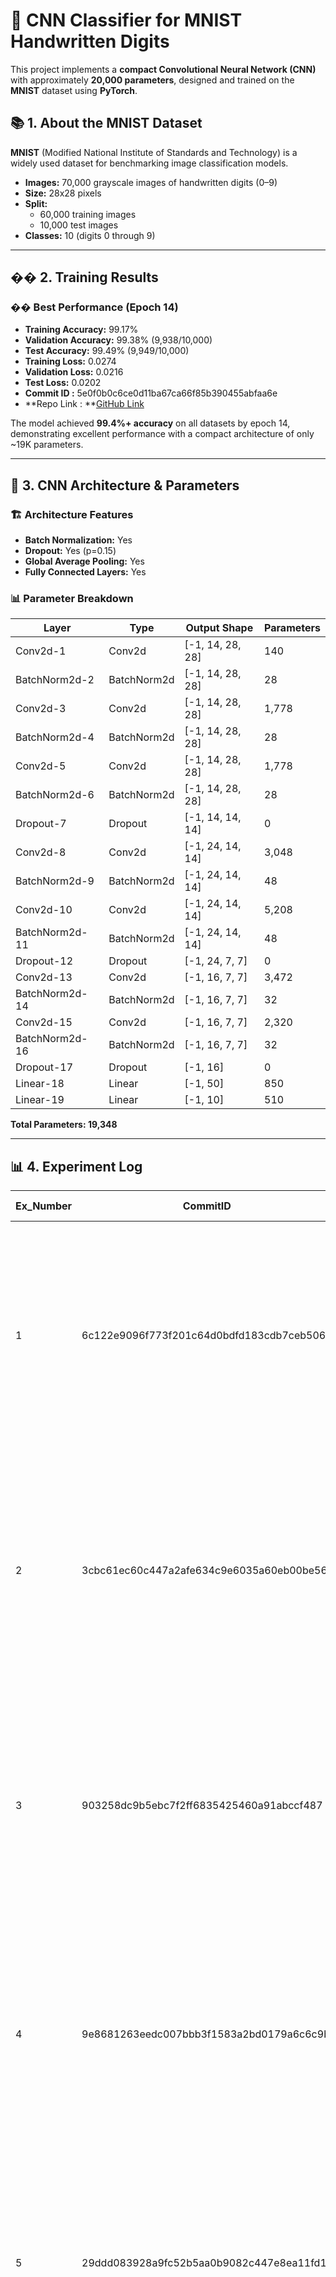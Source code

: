 # 🧠 CNN Classifier for MNIST Handwritten Digits

This project implements a **compact Convolutional Neural Network (CNN)** with approximately **20,000 parameters**, designed and trained on the **MNIST** dataset using **PyTorch**.

## 📚 1. About the MNIST Dataset

**MNIST** (Modified National Institute of Standards and Technology) is a widely used dataset for benchmarking image classification models.

- **Images:** 70,000 grayscale images of handwritten digits (0–9)
- **Size:** 28x28 pixels
- **Split:**
  - 60,000 training images
  - 10,000 test images
- **Classes:** 10 (digits 0 through 9)

---

## �� 2. Training Results

### �� **Best Performance (Epoch 14)**
- **Training Accuracy:** 99.17%
- **Validation Accuracy:** 99.38% (9,938/10,000)
- **Test Accuracy:** 99.49% (9,949/10,000)
- **Training Loss:** 0.0274
- **Validation Loss:** 0.0216
- **Test Loss:** 0.0202
- **Commit ID :** 5e0f0b0c6ce0d11ba67ca66f85b390455abfaa6e
- **Repo Link : **[GitHub Link](https://github.com/Krishnakanth1993/Learnings/blob/5e0f0b0c6ce0d11ba67ca66f85b390455abfaa6e/MNIST_Model/Reference/minimal_prameter_model_training.ipynb)

The model achieved **99.4%+ accuracy** on all datasets by epoch 14, demonstrating excellent performance with a compact architecture of only ~19K parameters.


---

## 🧠 3. CNN Architecture & Parameters

### 🏗️ **Architecture Features**
- **Batch Normalization:** Yes
- **Dropout:** Yes (p=0.15)
- **Global Average Pooling:** Yes
- **Fully Connected Layers:** Yes

### 📊 **Parameter Breakdown**

| Layer | Type | Output Shape | Parameters |
|-------|------|--------------|------------|
| Conv2d-1 | Conv2d | [-1, 14, 28, 28] | 140 |
| BatchNorm2d-2 | BatchNorm2d | [-1, 14, 28, 28] | 28 |
| Conv2d-3 | Conv2d | [-1, 14, 28, 28] | 1,778 |
| BatchNorm2d-4 | BatchNorm2d | [-1, 14, 28, 28] | 28 |
| Conv2d-5 | Conv2d | [-1, 14, 28, 28] | 1,778 |
| BatchNorm2d-6 | BatchNorm2d | [-1, 14, 28, 28] | 28 |
| Dropout-7 | Dropout | [-1, 14, 14, 14] | 0 |
| Conv2d-8 | Conv2d | [-1, 24, 14, 14] | 3,048 |
| BatchNorm2d-9 | BatchNorm2d | [-1, 24, 14, 14] | 48 |
| Conv2d-10 | Conv2d | [-1, 24, 14, 14] | 5,208 |
| BatchNorm2d-11 | BatchNorm2d | [-1, 24, 14, 14] | 48 |
| Dropout-12 | Dropout | [-1, 24, 7, 7] | 0 |
| Conv2d-13 | Conv2d | [-1, 16, 7, 7] | 3,472 |
| BatchNorm2d-14 | BatchNorm2d | [-1, 16, 7, 7] | 32 |
| Conv2d-15 | Conv2d | [-1, 16, 7, 7] | 2,320 |
| BatchNorm2d-16 | BatchNorm2d | [-1, 16, 7, 7] | 32 |
| Dropout-17 | Dropout | [-1, 16] | 0 |
| Linear-18 | Linear | [-1, 50] | 850 |
| Linear-19 | Linear | [-1, 10] | 510 |

**Total Parameters: 19,348**


---


## 📊 4. Experiment Log

| Ex_Number | CommitID | Link | Model Details | Accuracy (Epoch 1) | Parameters | Changes | Observations |
|-----------|----------|------|---------------|-------------------|------------|---------|--------------|
| 1 | 6c122e9096f773f201c64d0bdfd183cdb7ceb506 | [GitHub Link](https://github.com/Krishnakanth1993/Learnings/blob/6c122e9096f773f201c64d0bdfd183cdb7ceb506/MNIST_Model/Reference/minimal_prameter_model_training.ipynb) | **Model Details**<br/>- Total Parameter Count: 12,026<br/>- Use of Batch Normalization: No<br/>- Use of Dropout: No<br/>- Use of a Fully Connected Layer or Global Average Pooling: Yes | **Epoch 1 Results**<br/>Train: Loss=0.8093, Accuracy=68.30%<br/>Test: Loss=0.3290, Accuracy=89.64% (8,964/10,000) | **Configuration**<br/>- Kernel size: 3x3<br/>- No Padding<br/>- No Stride<br/>- 1 Max pooling<br/>- Activation: RELU<br/>- LR: 0.001<br/>- Batch Size: 512 | Initial experiment | Accuracy is decent with 12K parameters. Since I have 8K more room, will try to increase the kernel size in first block. |
| 2 | 3cbc61ec60c447a2afe634c9e6035a60eb00be56 | [GitHub Link](https://github.com/Krishnakanth1993/Learnings/blob/3cbc61ec60c447a2afe634c9e6035a60eb00be56/MNIST_Model/Reference/minimal_prameter_model_training.ipynb) | **Model Details**<br/>- Total Parameter Count: 12,026<br/>- Use of Batch Normalization: No<br/>- Use of Dropout: No<br/>- Use of a Fully Connected Layer or Global Average Pooling: Yes | **Epoch 1 Results**<br/>Train: Loss=0.3290, Accuracy=67.69%<br/>Test: Loss=0.3839, Accuracy=88.19% (8,819/10,000) | **Configuration**<br/>- Kernel size: First block: 5x5, Second block: 3x3<br/>- No Padding<br/>- No Stride<br/>- 1 Max pooling<br/>- Activation: RELU<br/>- LR: 0.001<br/>- Batch Size: 512 | Kernel size: First block: 5x5, Second block: 3x3 | Increasing Kernel Size in first block to 5x5 led to no increase in accuracy (rather slight dip). Also, it led to drastic increment in RF and reduction in feature map sizes in second block leading to reduced parameters in FC. |
| 3 | 903258dc9b5ebc7f2ff6835425460a91abccf487 | [GitHub Link](https://github.com/Krishnakanth1993/Learnings/blob/903258dc9b5ebc7f2ff6835425460a91abccf487/MNIST_Model/Reference/minimal_prameter_model_training.ipynb) | **Model Details**<br/>- Total Parameter Count: 35,946<br/>- Use of Batch Normalization: No<br/>- Use of Dropout: No<br/>- Use of a Fully Connected Layer or Global Average Pooling: Yes | **Epoch 1 Results**<br/>Train: Loss=0.1876, Accuracy=79.20%<br/>Test: Loss=0.1651, Accuracy=94.75% (9,475/10,000) | **Configuration**<br/>- Kernel size: 3x3<br/>- No Padding<br/>- No Stride<br/>- 1 Max pooling<br/>- Activation: RELU<br/>- LR: 0.001<br/>- Batch Size: 512 | Channel increase: Block 1: 10→16, Block 2: 16→32 | Accuracy increased as number of parameters tripled. Also, architecture is expanding in nature contrary to leading papers. Even logically, no. of edges > shapes. Trying to swap block 1 and 2 in next experiment. |
| 4 | 9e8681263eedc007bbb3f1583a2bd0179a6c6c9b | [GitHub Link](https://github.com/Krishnakanth1993/Learnings/blob/9e8681263eedc007bbb3f1583a2bd0179a6c6c9b/MNIST_Model/Reference/minimal_prameter_model_training.ipynb) | **Model Details**<br/>- Total Parameter Count: 32,090<br/>- Use of Batch Normalization: No<br/>- Use of Dropout: No<br/>- Use of a Fully Connected Layer or Global Average Pooling: Yes | **Epoch 1 Results**<br/>Train: Loss=0.1228, Accuracy=78.24%<br/>Test: Loss=0.1269, Accuracy=96.11% (9,611/10,000) | **Configuration**<br/>- Kernel size: 3x3<br/>- No Padding<br/>- No Stride<br/>- 1 Max pooling<br/>- Activation: RELU<br/>- LR: 0.001<br/>- Batch Size: 512 | Channel increase: Block 1: 16→32, Block 2: 32→16 | Accuracy improved a bit. Parameters has come down to 32K. Will experiment with adding padding to keep the feature maps constant in size. |
| 5 | 29ddd083928a9fc52b5aa0b9082c447e8ea11fd1 | [GitHub Link](https://github.com/Krishnakanth1993/Learnings/blob/29ddd083928a9fc52b5aa0b9082c447e8ea11fd1/MNIST_Model/Reference/minimal_prameter_model_training.ipynb) | **Model Details**<br/>- Total Parameter Count: 38,330<br/>- Use of Batch Normalization: No<br/>- Use of Dropout: No<br/>- Use of a Fully Connected Layer or Global Average Pooling: Yes | **Epoch 10 Results**<br/>Train: Loss=0.0563, Accuracy=97.72%<br/>Test: Loss=0.0422, Accuracy=98.63% (9,863/10,000) | **Configuration**<br/>- Kernel size: 3x3<br/>- Padding: First block: 1, Second block: no padding<br/>- No Stride<br/>- 2 Max pooling<br/>- Activation: RELU<br/>- LR: 0.001<br/>- Batch Size: 512 | Padding: First block: 1, Second block: no padding | Accuracy improved with padding. Parameter count increased to 38K. Try to add another Max pool layer to reduce parameters. Hoping Accuracy sustains. |
| 6 | 5595d50a44953e4173c0aff939bb4a63f8dd3c06 | [GitHub Link](https://github.com/Krishnakanth1993/Learnings/blob/5595d50a44953e4173c0aff939bb4a63f8dd3c06/MNIST_Model/Reference/minimal_prameter_model_training.ipynb) | **Model Details**<br/>- Total Parameter Count: 22,186<br/>- Use of Batch Normalization: No<br/>- Use of Dropout: No<br/>- Use of a Fully Connected Layer or Global Average Pooling: Yes | **Epoch 10 Results**<br/>Train: Loss=0.0854, Accuracy=96.97%<br/>Test: Loss=0.0638, Accuracy=98.04% (9,804/10,000) | **Configuration**<br/>- Kernel size: 3x3<br/>- Padding in all blocks<br/>- No Stride<br/>- 2 Max pooling<br/>- Activation: RELU<br/>- LR: 0.001<br/>- Batch Size: 512 | Padding in all blocks, Block increased: CCMCCMCC(FC) | Parameters drastically reduced to 22K. Accuracy has dropped by 0.55%. |
| 7 | 4d73d40b6861ce3ba03c7a698f8c0e9eaff0b974 | [GitHub Link](https://github.com/Krishnakanth1993/Learnings/blob/4d73d40b6861ce3ba03c7a698f8c0e9eaff0b974/MNIST_Model/Reference/minimal_prameter_model_training.ipynb) | **Model Details**<br/>- Total Parameter Count: 22,186<br/>- Use of Batch Normalization: No<br/>- Use of Dropout: No<br/>- Use of a Fully Connected Layer or Global Average Pooling: Yes | **Epoch 10 Results**<br/>Train: Loss=0.0540, Accuracy=98.06%<br/>Test: Loss=0.0351, Accuracy=98.72% (9,872/10,000) | **Configuration**<br/>- Kernel size: 3x3<br/>- Padding in all blocks<br/>- No Stride<br/>- 2 Max pooling<br/>- Activation: RELU<br/>- LR: 0.001<br/>- Batch Size: 512 | Scheduler step_size=1 → 5 | Accuracy improved by 0.68% by increasing the scheduler step size. |
| 8 | 52217f55963322fb389af124a7804b087dda3f3f | [GitHub Link](https://github.com/Krishnakanth1993/Learnings/blob/52217f55963322fb389af124a7804b087dda3f3f/MNIST_Model/Reference/minimal_prameter_model_training.ipynb) | **Model Details**<br/>- Total Parameter Count: 22,186<br/>- Use of Batch Normalization: No<br/>- Use of Dropout: No<br/>- Use of a Fully Connected Layer or Global Average Pooling: Yes | **Epoch 19 Results**<br/>Train: Loss=0.0106, Accuracy=98.45%<br/>Test: Loss=0.0273, Accuracy=99.17% (9,917/10,000) | **Configuration**<br/>- Kernel size: 3x3<br/>- Padding in all blocks<br/>- No Stride<br/>- 2 Max pooling<br/>- Activation: RELU<br/>- LR: 0.001<br/>- Batch Size: 512 | Scheduler step_size=5 → 10 | Accuracy improved by 0.49% by increasing the scheduler step size. Planning to add Batch Normalization in next experiment. |
| 9 | 9bb76e1dadb5050199051265f9ae1d7d748e4881 | [GitHub Link](https://github.com/Krishnakanth1993/Learnings/blob/9bb76e1dadb5050199051265f9ae1d7d748e4881/MNIST_Model/Reference/minimal_prameter_model_training.ipynb) | **Model Details**<br/>- Total Parameter Count: 22,410<br/>- Use of Batch Normalization: Yes<br/>- Use of Dropout: No<br/>- Use of a Fully Connected Layer or Global Average Pooling: Yes | **Epoch 19 Results**<br/>Train: Loss=0.0274, Accuracy=99.26%<br/>Test: Loss=0.0180, Accuracy=99.46% (9,946/10,000) | **Configuration**<br/>- Kernel size: 3x3<br/>- Padding in all blocks<br/>- No Stride<br/>- 2 Max pooling<br/>- Activation: RELU<br/>- LR: 0.001<br/>- Batch Size: 512 | Batch Normalization added after each conv layer | Accuracy of 99.46% reached. Number of parameters are marginally increased. Will attempt to increase batch size. |
| 10 | 342aebe3fe844c7831718ce422980fcebd1b785c | [GitHub Link](https://github.com/Krishnakanth1993/Learnings/blob/342aebe3fe844c7831718ce422980fcebd1b785c/MNIST_Model/Reference/minimal_prameter_model_training.ipynb) | **Model Details**<br/>- Total Parameter Count: 22,186<br/>- Use of Batch Normalization: Yes<br/>- Use of Dropout: No<br/>- Use of a Fully Connected Layer or Global Average Pooling: Yes | **Epoch 19 Results**<br/>Train: Loss=0.0117, Accuracy=99.12%<br/>Test: Loss=0.0196, Accuracy=99.47% (9,947/10,000) | **Configuration**<br/>- Kernel size: 3x3<br/>- Padding in all blocks<br/>- No Stride<br/>- 2 Max pooling<br/>- Activation: RELU<br/>- LR: 0.001<br/>- Batch Size: 1024 | Batch size doubled to 1024 | Accuracy is stable at 99.47%. Need to reduce number of parameters. |
| 11 | b387d71578be90595aff226bc852c78f99384a9f | [GitHub Link](https://github.com/Krishnakanth1993/Learnings/blob/b387d71578be90595aff226bc852c78f99384a9f/MNIST_Model/Reference/minimal_prameter_model_training.ipynb) | **Model Details**<br/>- Total Parameter Count: 19,614<br/>- Use of Batch Normalization: Yes<br/>- Use of Dropout: No<br/>- Use of a Fully Connected Layer or Global Average Pooling: Yes | **Epoch 20 Results**<br/>Train: Loss=0.0435, Accuracy=99.09%<br/>Test: Loss=0.0216, Accuracy=99.28% (9,928/10,000) | **Configuration**<br/>- Kernel size: 3x3<br/>- Padding in all blocks<br/>- No Stride<br/>- 2 Max pooling<br/>- Activation: RELU<br/>- LR: 0.001<br/>- Batch Size: 1024 | Channel decrease: Block 1: 32→28 | Parameter target met (<20k). But Accuracy reduced to 99.28% with reduction in channels in 1st block. To add Validation split in dataset and retry. |
| 12 | a1aa0e7c40debb981c283f20ff0c0fa5807b976e | [GitHub Link](https://github.com/Krishnakanth1993/Learnings/blob/a1aa0e7c40debb981c283f20ff0c0fa5807b976e/MNIST_Model/Reference/minimal_prameter_model_training.ipynb) | **Model Details**<br/>- Total Parameter Count: 19,614<br/>- Use of Batch Normalization: Yes<br/>- Use of Dropout: No<br/>- Use of a Fully Connected Layer or Global Average Pooling: Yes | **Epoch 15 Results**<br/>Train: Loss=0.0489, Accuracy=99.00%<br/>Validation: Loss=0.0394, Accuracy=98.86% (9,886/10,000)<br/>Test: Loss=0.0214, Accuracy=99.35% (9,935/10,000) | **Configuration**<br/>- Kernel size: 3x3<br/>- Padding in all blocks<br/>- No Stride<br/>- 2 Max pooling<br/>- Activation: RELU<br/>- LR: 0.001<br/>- Batch Size: 1024 | Added Validation split<br/>Train: 50,000 \| Validation: 10,000 \| Test: 10,000 | Final test accuracy improved. Will try adding dropout to check if model is overfitting. |
| 13 | 0cfeedc26fcea3bcc60f54354cf0ba2009a2a7ec | [GitHub Link](https://github.com/Krishnakanth1993/Learnings/blob/0cfeedc26fcea3bcc60f54354cf0ba2009a2a7ec/MNIST_Model/Reference/minimal_prameter_model_training.ipynb) | **Model Details**<br/>- Total Parameter Count: 22,186<br/>- Use of Batch Normalization: Yes<br/>- Use of Dropout: Yes<br/>- Use of a Fully Connected Layer or Global Average Pooling: Yes | **Epoch 15 Results**<br/>Train: Loss=0.0829, Accuracy=98.33%<br/>Validation: Loss=0.0456, Accuracy=98.55% (9,855/10,000)<br/>Test: Loss=0.0252, Accuracy=99.23% (9,923/10,000) | **Configuration**<br/>- Kernel size: 3x3<br/>- Padding in all blocks<br/>- No Stride<br/>- 2 Max pooling<br/>- Activation: RELU<br/>- LR: 0.001<br/>- Batch Size: 1024<br/>- Dropout: 0.5 | Dropout p=0.5 added | Both Test and Validation accuracy dropped after adding 50% dropout. Validation data had data augmentation applied while loading data. Test results are better than validation. |
| 14 | 6288cfa29c4a6e07b6e0972309186ec1fb51c4e7 | [GitHub Link](https://github.com/Krishnakanth1993/Learnings/blob/6288cfa29c4a6e07b6e0972309186ec1fb51c4e7/MNIST_Model/Reference/minimal_prameter_model_training.ipynb) | **Model Details**<br/>- Total Parameter Count: 19,614<br/>- Use of Batch Normalization: Yes<br/>- Use of Dropout: Yes<br/>- Use of a Fully Connected Layer or Global Average Pooling: Yes | **Epoch 20 Results**<br/>Train: Loss=0.0602, Accuracy=98.57%<br/>Validation: Loss=0.0320, Accuracy=98.99% (9,899/10,000)<br/>Test: Loss=0.0251, Accuracy=99.18% (9,918/10,000) | **Configuration**<br/>- Kernel size: 3x3<br/>- Padding in all blocks<br/>- No Stride<br/>- 2 Max pooling<br/>- Activation: RELU<br/>- LR: 0.001<br/>- Batch Size: 1024<br/>- Dropout: 0.25 | Dropout reduced p=0.25<br/>Transformation on validation data made similar to that of test set | Validation accuracy improved. It's closer to test accuracy. Removing dropout in next iteration. |
| 15 | 90ab43e2cfa7956b462a001d9efe52d7ad361f08 | [GitHub Link](https://github.com/Krishnakanth1993/Learnings/blob/90ab43e2cfa7956b462a001d9efe52d7ad361f08/MNIST_Model/Reference/minimal_prameter_model_training.ipynb) | **Model Details**<br/>- Total Parameter Count: 19,614<br/>- Use of Batch Normalization: Yes<br/>- Use of Dropout: No<br/>- Use of a Fully Connected Layer or Global Average Pooling: Yes | **Epoch 20 Results**<br/>Train: Loss=0.0070, Accuracy=99.84%<br/>Validation: Loss=0.0319, Accuracy=98.93% (9,893/10,000)<br/>Test: Loss=0.0259, Accuracy=99.19% (9,919/10,000) | **Configuration**<br/>- Kernel size: 3x3<br/>- Padding in all blocks<br/>- No Stride<br/>- 2 Max pooling<br/>- Activation: RELU<br/>- LR: 0.001<br/>- Batch Size: 1024 | Dropout removed | Train accuracy too high. Validation is unable to improve after initial epochs. Adding back dropout. |
| 16 | bddc7e3f811dcdf003dc582611f11bb7baa4077f | [GitHub Link](https://github.com/Krishnakanth1993/Learnings/blob/bddc7e3f811dcdf003dc582611f11bb7baa4077f/MNIST_Model/Reference/minimal_prameter_model_training.ipynb) | **Model Details**<br/>- Total Parameter Count: 19,614<br/>- Use of Batch Normalization: Yes<br/>- Use of Dropout: Yes<br/>- Use of a Fully Connected Layer or Global Average Pooling: Yes | **Epoch 20 Results**<br/>Train: Loss=0.0583, Accuracy=98.43%<br/>Validation: Loss=0.0336, Accuracy=98.90% (9,890/10,000)<br/>Test: Loss=0.0267, Accuracy=99.15% (9,915/10,000) | **Configuration**<br/>- Kernel size: 3x3<br/>- Padding in all blocks<br/>- No Stride<br/>- 2 Max pooling<br/>- Activation: RELU<br/>- LR: 0.001<br/>- Batch Size: 1024<br/>- Dropout: 0.3 | Dropout added: 0.3 | No major validation accuracy improvement. |
| 17 | 5e0f0b0c6ce0d11ba67ca66f85b390455abfaa6e | [GitHub Link](https://github.com/Krishnakanth1993/Learnings/blob/5e0f0b0c6ce0d11ba67ca66f85b390455abfaa6e/MNIST_Model/Reference/minimal_prameter_model_training.ipynb) | **Model Details**<br/>- Total Parameter Count: 19,348<br/>- Use of Batch Normalization: Yes<br/>- Use of Dropout: Yes<br/>- Use of a Fully Connected Layer or Global Average Pooling: Yes | **Epoch 14 Results**<br/>Train: Loss=0.0274, Accuracy=99.17%<br/>Validation: Loss=0.0216, Accuracy=99.38% (9,938/10,000)<br/>Test: Loss=0.0202, Accuracy=99.49% (9,949/10,000) | **Configuration**<br/>- Kernel size: 3x3<br/>- Padding in all blocks<br/>- No Stride<br/>- 2 Max pooling<br/>- Activation: RELU<br/>- LR: 0.05<br/>- Batch Size: 1024<br/>- Dropout: 0.1 | LR to 0.05<br/>Adding dropout only in last block before FC<br/>Architecture change: GAP introduced with increased number of conv layers | Test accuracy > 99.4% achieved. Train accuracy is lesser than Validation accuracy. |
| 18 | 98349e99fdc56e086f59bc0cc1e0a08bbd6e84cd | [GitHub Link](https://github.com/Krishnakanth1993/Learnings/blob/98349e99fdc56e086f59bc0cc1e0a08bbd6e84cd/MNIST_Model/Reference/minimal_prameter_model_training.ipynb) | **Model Details**<br/>- Total Parameter Count: 19,348<br/>- Use of Batch Normalization: Yes<br/>- Use of Dropout: Yes<br/>- Use of a Fully Connected Layer or Global Average Pooling: Yes | **Epoch 19 Results**<br/>Train: Loss=0.0347, Accuracy=98.77%<br/>Validation: Loss=0.0240, Accuracy=99.30% (9,930/10,000)<br/>Test: Loss=0.0204, Accuracy=99.41% (9,941/10,000) | **Configuration**<br/>- Kernel size: 3x3<br/>- Padding in all blocks<br/>- No Stride<br/>- 2 Max pooling<br/>- Activation: RELU<br/>- LR: 0.05<br/>- Batch Size: 1024<br/>- Dropout: 0.15 | Dropout increased to 0.15 | Test accuracy > 99.4% achieved. Train accuracy is lesser than Validation accuracy. |

---

## 📈 5. Key Observations & Learnings

### 🎯 **Performance Achievements**
- **Final Accuracy**: 99.49% test accuracy achieved with only **19,348 parameters**
- **Target Met**: Successfully built a compact CNN under 20K parameters
- **Best Architecture**: 8-layer CNN with Global Average Pooling and strategic dropout

### 🔍 **Critical Insights**

#### **Architecture Design**
- **Kernel Size Impact**: Larger kernels (5x5) in early layers reduced accuracy due to excessive receptive field growth
- **Channel Progression**: Optimal pattern found: 16→32→16 channels with proper padding
- **Global Average Pooling**: Essential for parameter reduction while maintaining performance
- **Padding Strategy**: Consistent padding across all blocks crucial for feature map preservation

#### **Training Optimization**
- **Learning Rate**: Higher LR (0.05) with proper scheduling more effective than lower LR (0.001)
- **Batch Size**: Doubling from 512 to 1024 improved training stability
- **Scheduler**: StepLR with appropriate step size (5-10) significantly improved convergence
- **Validation Split**: Essential for proper model evaluation and overfitting detection

#### **Regularization Effects**
- **Batch Normalization**: Critical for training stability and convergence speed
- **Dropout Strategy**: Selective dropout (0.1-0.15) in final layers more effective than global dropout
- **Overfitting Control**: Train accuracy < Validation accuracy indicates good generalization

### 📊 **Parameter Efficiency Journey**
1. **Initial**: 12K params → 89.64% accuracy
2. **Expansion**: 36K params → 94.75% accuracy  
3. **Optimization**: 19K params → 99.49% accuracy

### 🚀 **Key Success Factors**
- **Progressive Architecture Refinement**: Systematic experimentation with each component
- **Data Augmentation**: Proper validation/test split with consistent preprocessing
- **Hyperparameter Tuning**: Learning rate and scheduler optimization
- **Regularization Balance**: Strategic use of BN and dropout without over-regularization


---

## 🧠 6. Important Learnings as Insights

### 💡 **Lessons Learned**
- **Parameter Count ≠ Performance**: Smart architecture design more important than parameter count
- **Validation is Key**: Proper train/validation split essential for reliable evaluation
- **Iterative Improvement**: Each experiment built upon previous learnings
- **Global Average Pooling**: Game-changer for parameter efficiency in CNNs

### 🏊 **Pooling Layer**

Pooling layers are fundamental in CNNs for efficient, robust visual feature learning. They help in:

1. **Transforming large feature maps into smaller, informative representations** by down sampling and **reduce computational burden**
2. **Encourage generalization** (Eliminating noisy features)
3. Build **translation-invariant feature hierarchies** essential for complex image recognition tasks.

#### What are pooling layers and their purpose?

Pooling layers are specialized layers in CNNs that **down sample the spatial dimensions** (width and height) of feature maps generated by convolutional layers. They summarize or aggregate local patches of the input feature map, producing smaller, condensed maps that retain the most important information.

**Key purposes of pooling layers:**

- **Dimensionality reduction:** Pooling layers reduce the width and height of feature maps, lowering computational cost and memory usage in the network. This parameter reduction reduces the chance of overfitting.
- **Translation invariance:** Pooling contributes to making the CNN robust to small shifts or distortions in the input image. The output after pooling remains stable even if the features relocate slightly in the input.
- **Feature abstraction:** By summarizing local regions, pooling layers help build hierarchical, abstract feature representations that are essential for recognizing complex patterns.
- **Noise reduction:** Pooling smoothens out irrelevant or noisy activations in feature maps, improving generalization.

### ⚖️ **What is Batch Normalization?**

Batch normalization (batch norm) is a technique used in neural networks like your CNN to stabilize and accelerate training by normalizing the activations (outputs) of a layer across a batch of data. It ensures that the inputs to each layer have a consistent mean and variance, which helps the network learn more effectively. Mathematically, it standardizes the outputs of a layer and then applies a learnable scale and shift.

In your CNN, batch norm is applied after each convolutional layer (e.g., conv1, conv2, etc.) to normalize the feature maps before passing them to the ReLU activation or the next layer.

### 🎯 **Why Do We Add Dropout?**

Dropout is added to neural networks for the following reasons:

1. **Prevent Overfitting:**
   - Overfitting occurs when a model learns to memorize the training data instead of generalizing to unseen data. Dropout mitigates this by introducing randomness, making the model less reliant on specific neurons and encouraging it to learn more robust, generalized features.

2. **Encourages Redundancy:**
   - By randomly dropping neurons, the model learns multiple independent pathways to make predictions. This mimics an ensemble of smaller networks, improving robustness and reducing dependency on any single feature or neuron.

3. **Improves Generalization:**
   - Dropout forces the network to work with a subset of features, simulating a form of noise in the data. This helps the model perform better on validation and test sets, as it learns to handle variations and incomplete information.

4. **Reduces Co-Adaptation:**
   - Without dropout, neurons can co-adapt, meaning they rely heavily on each other to produce correct outputs. Dropout breaks this co-dependency, encouraging each neuron to contribute independently to the model's predictions.

5. **Computationally Efficient Regularization:**
   - Compared to other regularization techniques (e.g., L1/L2 weight decay), dropout is simple to implement and computationally lightweight, as it only involves random masking and scaling.

#### When and Where to Use Dropout

- **Where:** Dropout is typically applied to **fully connected layers** (e.g., after flattening in a CNN or in dense layers of an MLP) or sometimes after **convolutional layers** in CNNs (though less common due to spatial correlations). In modern architectures, techniques like batch normalization often complement or replace dropout in conv layers.
- **When:** Use dropout when you observe overfitting (e.g., high training accuracy but low validation accuracy). It's most effective in deep networks with many parameters.
- **Typical Values:** Common dropout rates are p=0.2 to 0.5. Higher values (e.g., 0.5) are used in larger networks, while smaller values (e.g., 0.2) suffice for smaller models.


---

## ⚖️ **Data Normalization**

Normalization rescales the pixel intensity values to help the network train more effectively.

### �� Typical normalization for MNIST:
```python
transforms.Normalize((0.1307,), (0.3081,))
```

✅ **Benefits:**
- Speeds up convergence
- Prevents vanishing/exploding gradients
- Stabilizes learning across layers

---

## �� **Data Augmentation**

While MNIST is relatively clean, data augmentation helps improve generalization, especially for compact networks.

**Techniques Used:**
```python
transforms.Compose([
    transforms.RandomRotation(10),
    transforms.RandomAffine(degrees=0, translate=(0.1, 0.1)),
    transforms.ToTensor(),
    transforms.Normalize((0.1307,), (0.3081,))
])
```

✅ **Advantages:**
- Reduces overfitting
- Improves robustness to real-world variations in handwriting
- Simulates rotation, translation, and distortion

---

## 👨‍💻 Author

**Krishnakanth**  
*Deep Learning Enthusiast & CNN Researcher*

- �� **Project Focus**: Compact CNN architectures for MNIST digit classification
- �� **Achievement**: 99.49% accuracy with only 19,348 parameters
- 📚 **Learning Journey**: Systematic experimentation with 18 iterations to optimize model performance
- �� **GitHub**: [Krishnakanth1993](https://github.com/Krishnakanth1993)

---